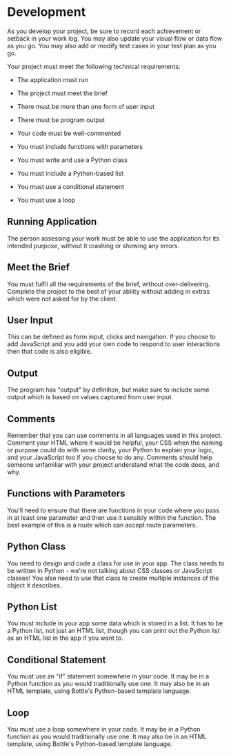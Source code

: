 # Development

As you develop your project, be sure to record each achievement or setback in your work log. You may also update your visual flow or data flow as you go. You may also add or modify test cases in your test plan as you go.

Your project must meet the following technical requirements:

* The application must run

* The project must meet the brief

* There must be more than one form of user input

* There must be program output

* Your code must be well-commented

* You must include functions with parameters

* You must write and use a Python class

* You must include a Python-based list

* You must use a conditional statement

* You must use a loop


## Running Application

The person assessing your work must be able to use the application for its intended purpose, without it crashing or showing any errors.

## Meet the Brief

You must fulfil all the requirements of the brief, without over-delivering. Complete the project to the best of your ability without adding in extras which were not asked for by the client.

## User Input

This can be defined as form input, clicks and navigation. If you choose to add JavaScript and you add your own code to respond to user interactions then that code is also eligible.

## Output

The program has "output" by definition, but make sure to include some output which is based on values captured from user input.

## Comments

Remember that you can use comments in all languages used in this project. Comment your HTML where it would be helpful, your CSS when the naming or purpose could do with some clarity, your Python to explain your logic, and your JavaScript too if you choose to do any. Comments should help someone unfamiliar with your project understand what the code does, and why.

## Functions with Parameters

You'll need to ensure that there are functions in your code where you pass in at least one parameter and then use it sensibly within the function. The best example of this is a route which can accept route parameters.

## Python Class

You need to design and code a class for use in your app. The class needs to be written in Python - we're not talking about CSS classes or JavaScript classes! You also need to use that class to create multiple instances of the object it describes.

## Python List

You must include in your app some data which is stored in a list. It has to be a Python list, not just an HTML list, though you can print out the Python list as an HTML list in the app if you want to.

## Conditional Statement

You must use an "if" statement somewhere in your code. It may be in a Python function as you would traditionally use one. It may also be in an HTML template, using Bottle's Python-based template language.

## Loop

You must use a loop somewhere in your code. It may be in a Python function as you would traditionally use one. It may also be in an HTML template, using Bottle's Python-based template language.

